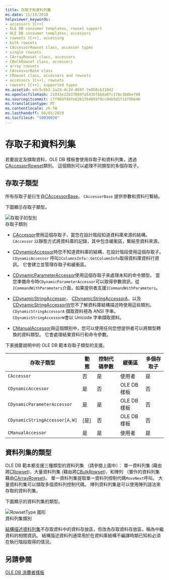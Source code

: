 ```yaml
---
title: 存取子和資料列集
ms.date: 11/19/2018
helpviewer_keywords:
- accessors [C++]
- OLE DB consumer templates, rowset support
- OLE DB consumer templates, accessors
- rowsets [C++], accessing
- bulk rowsets
- CAccessorRowset class, accessor types
- single rowsets
- CArrayRowset class, accessors
- CBulkRowset class, accessors
- array rowsets
- CAccessorBase class
- CRowset class, accessors and rowsets
- accessors [C++], rowsets
- rowsets [C++], supported types
ms.assetid: edc9c8b3-1a2d-4c2d-869f-7e058c631042
ms.openlocfilehash: 21043e22b37084fa543bf6b8a0fc176c3b8be788
ms.sourcegitcommit: c7f90df497e6261764893f9cc04b5d1f1bf0b64b
ms.translationtype: MT
ms.contentlocale: zh-TW
ms.lasthandoff: 04/05/2019
ms.locfileid: "59030020"
---
```

# <a name="accessors-and-rowsets"></a>存取子和資料列集

若要設定及擷取資料，OLE DB 樣板會使用存取子和資料列集，透過[CAccessorRowset](../../data/oledb/caccessorrowset-class.md)類別。 這個類別可以處理不同類型的多個存取子。

## <a name="accessor-types"></a>存取子類型

所有存取子是衍生自[CAccessorBase](../../data/oledb/caccessorbase-class.md)。 `CAccessorBase` 提供參數和資料行繫結。

下圖顯示存取子類型。

![存取子的型別](../../data/oledb/media/vcaccessortypes.gif "存取子類型")<br/>
存取子類別

- [CAccessor](../../data/oledb/caccessor-class.md)使用這個存取子，當您在設計階段知道資料庫來源的結構。 `CAccessor` 以靜態方式將資料庫的記錄，其中包含緩衝區，繫結至資料來源。

- [CDynamicAccessor](../../data/oledb/cdynamicaccessor-class.md)時您不知道資料庫的結構，在設計階段使用這個存取子。 `CDynamicAccessor` 呼叫`IColumnsInfo::GetColumnInfo`取得資料庫資料行資訊。 它會建立並管理存取子和緩衝區。

- [CDynamicParameterAccessor](../../data/oledb/cdynamicparameteraccessor-class.md)使用這個存取子來處理未知的命令類型。 當您準備命令時`CDynamicParameterAccessor`可以取得參數資訊，從`ICommandWithParameters`介面，如果提供者支援`ICommandWithParameters`。

- [CDynamicStringAccessor](../../data/oledb/cdynamicstringaccessor-class.md)， [CDynamicStringAccessorA](../../data/oledb/cdynamicstringaccessora-class.md)，以及[CDynamicStringAccessorW](../../data/oledb/cdynamicstringaccessorw-class.md)您不了解資料庫結構描述時使用這些類別。 `CDynamicStringAccessorA` 擷取資料視為 ANSI 字串。`CDynamicStringAccessorW`會以 Unicode 字串擷取資料。

- [CManualAccessor](../../data/oledb/cmanualaccessor-class.md)與這個類別中，您可以使用任何您想提供者可以將類型轉換的資料類型。 它會處理結果資料行和命令參數。

下表摘要說明中的 OLE DB 範本存取子類型的支援。

|存取子類型|動態|控制代碼參數|緩衝區|多個存取子|
|-------------------|-------------|--------------------|------------|------------------------|
|`CAccessor`|否|是|使用者|是|
|`CDynamicAccessor`|是|否|OLE DB 樣板|否|
|`CDynamicParameterAccessor`|是|是|OLE DB 樣板|否|
|`CDynamicStringAccessor[A,W]`|[是]|否|OLE DB 樣板|否|
|`CManualAccessor`|是|是|使用者|是|

## <a name="rowset-types"></a>資料列集的類型

OLE DB 範本都支援三種類型的資料列集 （請參閱上圖中）： 單一資料列集 (藉由將[CRowset](../../data/oledb/crowset-class.md))，大量資料列集 (藉由將[CBulkRowset](../../data/oledb/cbulkrowset-class.md))，和陣列 （實作的資料列集藉由[CArrayRowset](../../data/oledb/carrayrowset-class.md))。 單一資料列集提取單一資料列控制代碼`MoveNext`呼叫。 大量資料列集可以擷取多個資料列控制代碼。 陣列資料列集是可以使用陣列語法來存取的資料列集。

下圖顯示的資料列集的類型。

![RowsetType 圖形](../../data/oledb/media/vcrowsettypes.gif "RowsetType 圖形")<br/>
資料列集類別

[結構描述資料列集](../../data/oledb/obtaining-metadata-with-schema-rowsets.md)不存取資料中的資料存放區，但改為存取資料存放區，稱為中繼資料的相關資訊。 結構描述資料列通常用於在資料庫結構不編譯時期已知和必須在執行階段取得的情況。

## <a name="see-also"></a>另請參閱

[OLE DB 消費者樣板](../../data/oledb/ole-db-consumer-templates-cpp.md)